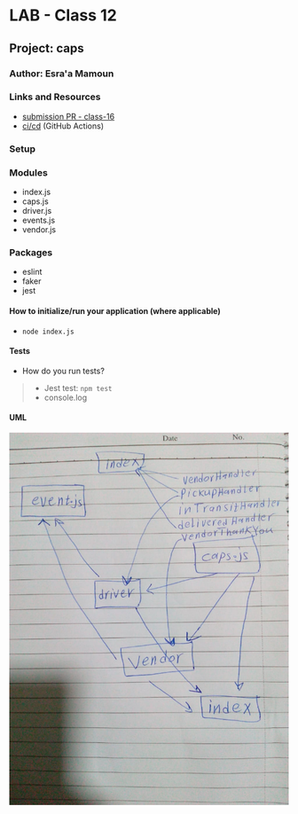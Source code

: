 # LAB - Class 12

## Project: caps

### Author: Esra'a Mamoun

### Links and Resources

- [submission PR - class-16](https://github.com/EsraaMamoun-401-advanced-javascript/caps/pull/1)
- [ci/cd](https://github.com/EsraaMamoun-401-advanced-javascript/caps/actions) (GitHub Actions)
<!-- - [back-end server url](http://xyz.com) (when applicable) -->
<!-- - [front-end application](http://xyz.com) (when applicable) -->

### Setup

<!-- #### Routs -->
<!-- #### `.env`  -->

### Modules
- index.js
- caps.js
- driver.js
- events.js
- vendor.js
<!-- - model.js -->

### Packages
- eslint
- faker
- jest

#### How to initialize/run your application (where applicable)

- `node index.js`
<!-- #### How to use your library (where applicable)
- Lint Tests: `npm run lint` -->

#### Tests

* How do you run tests?
 > - Jest test: `npm test` 
 > - console.log
<!-- - Any tests of note?
- Describe any tests that you did not complete, skipped, etc -->

#### UML
![UML](./img/UML.jpeg)